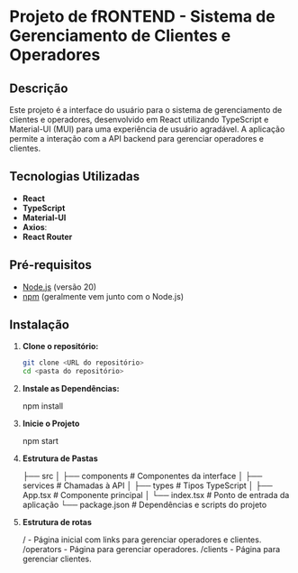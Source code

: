 # Projeto de fRONTEND - Sistema de Gerenciamento de Clientes e Operadores

## Descrição

Este projeto é a interface do usuário para o sistema de gerenciamento de clientes e operadores, desenvolvido em React utilizando TypeScript e Material-UI (MUI) para uma experiência de usuário agradável. A aplicação permite a interação com a API backend para gerenciar operadores e clientes.

## Tecnologias Utilizadas

- **React**
- **TypeScript**
- **Material-UI**
- **Axios**:
- **React Router**

## Pré-requisitos

- [Node.js](https://nodejs.org/) (versão 20)
- [npm](https://www.npmjs.com/) (geralmente vem junto com o Node.js)

## Instalação

1. **Clone o repositório:**
   ```bash
   git clone <URL do repositório>
   cd <pasta do repositório>


2. **Instale as Dependências:**

    npm install

3. **Inicie o Projeto**

    npm start

4. **Estrutura de Pastas**

    ├── src
│   ├── components       # Componentes da interface
│   ├── services         # Chamadas à API
│   ├── types            # Tipos TypeScript
│   ├── App.tsx          # Componente principal
│   └── index.tsx        # Ponto de entrada da aplicação
└── package.json         # Dependências e scripts do projeto

5. **Estrutura de rotas**

    / - Página inicial com links para gerenciar operadores e clientes.
    /operators - Página para gerenciar operadores.
    /clients - Página para gerenciar clientes.








